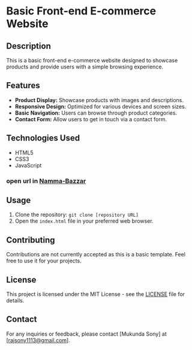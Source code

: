 # Basic Front-end E-commerce Website

## Description
This is a basic front-end e-commerce website designed to showcase products and provide users with a simple browsing experience.

## Features
- **Product Display:** Showcase products with images and descriptions.
- **Responsive Design:** Optimized for various devices and screen sizes.
- **Basic Navigation:** Users can browse through product categories.
- **Contact Form:** Allow users to get in touch via a contact form.

## Technologies Used
- HTML5
- CSS3
- JavaScript
 
### open url in [Namma-Bazzar](https://mukundasony.github.io/Ecommerce-front-end/)

## Usage
1. Clone the repository: `git clone [repository URL]`
2. Open the `index.html` file in your preferred web browser.
<!--
## Screenshots
![Screenshot 1](/screenshots/screenshot1.png)
![Screenshot 2](/screenshots/screenshot2.png)
![Screenshot 3](/screenshots/screenshot3.png) -->

## Contributing
Contributions are not currently accepted as this is a basic template. Feel free to use it for your projects.

## License
This project is licensed under the MIT License - see the [LICENSE](LICENSE) file for details.

## Contact
For any inquiries or feedback, please contact [Mukunda Sony] at [rajsony1113@gmail.com].
